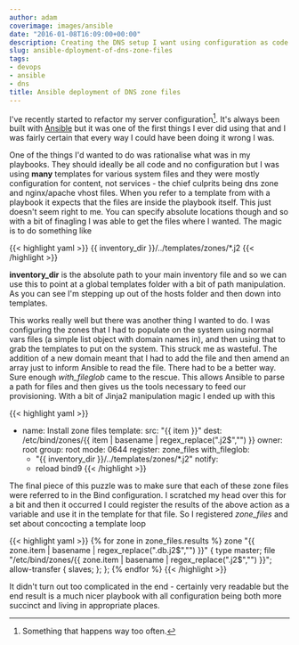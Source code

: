```yaml
---
author: adam
coverimage: images/ansible
date: "2016-01-08T16:09:00+00:00"
description: Creating the DNS setup I want using configuration as code
slug: ansible-dployment-of-dns-zone-files
tags:
- devops
- ansible
- dns
title: Ansible deployment of DNS zone files
---
```


I've recently started to refactor my server configuration[^1]. It's always been built with [Ansible](http://www.ansible.com) but it was one of the first things I ever did using that and I was fairly certain that every way I could have been doing it wrong I was.

<!--more-->

One of the things I'd wanted to do was rationalise what was in my playbooks. They should ideally be all code and no configuration but I was using **many** templates for various system files and they were mostly configuration for content, not services - the chief culprits being dns zone and nginx/apache vhost files. When you refer to a template from with a playbook it expects that the files are inside the playbook itself. This just doesn't seem right to me. You can specify absolute locations though and so with a bit of finagling I was able to get the files where I wanted. The magic is to do something like

{{< highlight yaml >}}
{{ inventory_dir }}/../templates/zones/*.j2
{{< /highlight >}}

**inventory_dir** is the absolute path to your main inventory file and so we can use this to point at a global templates folder with a bit of path manipulation. As you can see I'm stepping up out of the hosts folder and then down into templates.

This works really well but there was another thing I wanted to do. I was configuring the zones that I had to populate on the system using normal vars files (a simple list object with domain names in), and then using that to grab the templates to put on the system. This struck me as wasteful. The addition of a new domain meant that I had to add the file and then amend an array just to inform Ansible to read the file. There had to be a better way. Sure enough *with_fileglob* came to the rescue. This allows Ansible to parse a path for files and then gives us the tools necessary to feed our provisioning. With a bit of Jinja2 manipulation magic I ended up with this

{{< highlight yaml >}}
- name: Install zone files
  template:
  src: "{{ item }}"
  dest: /etc/bind/zones/{{ item | basename | regex_replace("\.j2$","") }}
  owner: root
  group: root
  mode: 0644
  register: zone_files
  with_fileglob:
    - "{{ inventory_dir }}/../templates/zones/*.j2"
  notify:
    - reload bind9
{{< /highlight >}}

The final piece of this puzzle was to make sure that each of these zone files were referred to in the Bind configuration. I scratched my head over this for a bit and then it occurred I could register the results of the above action as a variable and use it in the template for that file. So I registered *zone_files* and set about concocting a template loop

{{< highlight yaml >}}
{% for zone in zone_files.results %}
zone "{{ zone.item | basename | regex_replace("\.db\.j2$","") }}" {
   type master;
   file "/etc/bind/zones/{{ zone.item | basename | regex_replace("\.j2$","") }}";
   allow-transfer { slaves; };
};
{% endfor %}
{{< /highlight >}}

It didn't turn out too complicated in the end - certainly very readable but the end result is a much nicer playbook with all configuration being both more succinct and living in appropriate places.

[^1]: Something that happens way too often.